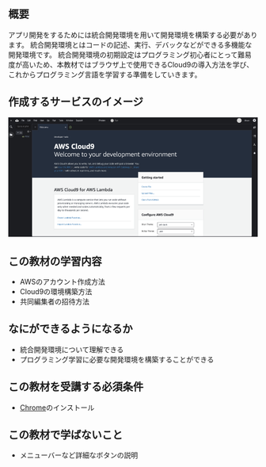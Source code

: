 ## 概要
アプリ開発をするためには統合開発環境を用いて開発環境を構築する必要があります。
統合開発環境とはコードの記述、実行、デバックなどができる多機能な開発環境です。
統合開発環境の初期設定はプログラミング初心者にとって難易度が高いため、本教材ではブラウザ上で使用できるCloud9の導入方法を学び、これからプログラミング言語を学習する準備をしていきます。

## 作成するサービスのイメージ
 ![Cloud9](/image/Cloud9.png)

## この教材の学習内容
 - AWSのアカウント作成方法
 - Cloud9の環境構築方法
 - 共同編集者の招待方法

## なにができるようになるか
 - 統合開発環境について理解できる
 - プログラミング学習に必要な開発環境を構築することができる

## この教材を受講する必須条件
 - [Chrome](https://www.google.com/intl/ja_jp/chrome/)のインストール
 
## この教材で学ばないこと
 - メニューバーなど詳細なボタンの説明
